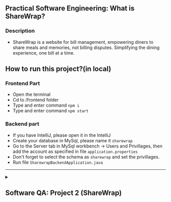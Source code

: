 ## Practical Software Engineering: What is ShareWrap?

  ### Description
- ShareWrap is a website for bill management, empowering diners to share meals and memories, not billing disputes. Simplifying the dining experience, one bill at a time.


## How to run this project?(in local)
  ### Frontend Part
  - Open the terminal
  - Cd to /frontend folder
  - Type and enter command `npm i`
  - Type and enter command `npm start`
  ### Backend part
  - If you have IntelliJ, please open it in the IntelliJ
  - Create your database in MySql, please name it `sharewrap`
  - Go to the Server tab in MySql workbench -> Users and Privillages, then add the account as specified in file `application.properties`
  - Don't forget to select the schema as `sharewrap` and set the privillages.
  - Run file `SharewrapBackendApplication.java`
---

<details>
<summary><h2>Software QA: Project 2 (ShareWrap)</h2></summary>

> ### ❗️NOTES❗️
> ### This is QA Section, Ming will put the content below in the separated repo (After finishing all tasks in Practical SE)
> You can click [here](https://studentmahidolac-my.sharepoint.com/:w:/g/personal/chaiyong_rag_mahidol_ac_th/EdwEp36CaWVFkTFe6Md2LuUBcb3R8Pn6hO6NyNJ59IQdgw?rtime=v6KTkIPf20g) to see the QA project#2 description

### This is repository which 
This practice is under the Faculty of ICT, Mahidol University, in ITCS473: Software Quality Assuarance and Testing.

## :dancers:Tester Team:
| #   | Name        | LastName         | Student ID | GitHub                              |
| --- | ----------- | ---------------- | ---------- | ----------------------------------- |
| 1   | Rujiphart   | Charatvaraphan   | 6388012    | https://github.com/MingRuji6388012  |
| 2   | Doungnapat  | Thiansukont      | 6388068    | https://github.com/doungnapat27     |
| 3   | Sarayut     | Theeraumpronpunt | 6388111    | https://github.com/ORPGCLUP         |
| 4   | Watsapol    | Samittivate      | 6388155    | https://github.com/MarkMPW          |
| 5   | Thitirat    | Sukijprasert     | 6388156    | https://github.com/EFFTHIIZZ        |
| 6   | Bunradar    | Chartchaiyadech  | 6388185    | https://github.com/BunradarCH       |


<details>
<summary><h2>📱 Unit testing 📱</h2></summary>
<details>
<summary><h3>Test case #1: <code> Valid username and password for Log In </code> </h3></summary>
   
### Name of the Test: Valid username and password for Log In
### The goal of the test case: Verify that a user can successfully log in with a valid username and password
### Tool using for testing: ISP (Input Space Partitioning) technique
### The characteristics developed for this test case:
   - **Interface-based:**
   - **Functionality-based:**
**Interface-based**
1. Identify testable functions
2. Identify parameters, return types, return values, and exceptional behavior
   - Parameters:
     - Email
     - Password
   - Return type: 
     - User for a successful login
     - Null for an indication of failure
   - Return value:
     - A user object if the login is successful.
     - Null or an indication of failure if the login is unsuccessful.???
   - Exceptional behavior: If the provided email or password is invalid, the method  throw an authentication exception. ???
3. Model the input domain
   - Develop Characteristics
     - C1 = Email
     - C2 = Password
   - Partition characteristics
     
     | Characteristic | b1 | b2 | b3 |
     | -------------- | --- | --- | ------ |
     | Email | Valid | Invalid | Empty |
     | Password | Valid | Invalid | Empty |
     
   - Identify (possible) values
     
     | Characteristic | b1 | b2 | b3 |
     | -------------- | --- | --- | ------ |
     | Email | "valid@example.com" | "NotUserEmail@example.com" | "" |
     | Password | "validPassword" | "NotUserPassword" | "" |
     
5. Combine partitions to define test requirements
   - Assumption: Each combination of email and password is a separate test requirement.
   - Test Requirements: number of test (upper bound) = 9
       - (Valid, Valid), (Invalid, Valid), (Valid, Invalid), (Invalid, Invalid), (Empty, Valid), (Valid, Empty), (Empty, Invalid), (Invalid, Empty), (Empty, Empty)
  
6. Derive test values

     | Test | Email | Password | Expected Results|
     | ---------------- | ---------- | ---------- | --------------- |
     | T1 (Valid, Valid) | "valid@example.com" | "validPassword" | UserDto (indicating successful login) |
     | T2 (Invalid, Valid) | "NotUserEmail@example.com" |	"validPassword" | Exception: Invalid credentials |
     | T3 (Valid, Invalid) | "valid@example.com" | "NotUserPassword" | Exception: Invalid credentials |
     | T4 (Invalid, Invalid) | "NotUserEmail@example.com" | "NotUserPassword" | Exception: Invalid credentials |
     | T5 (Empty, Valid) | "" | "validPassword" | Exception: Invalid credentials |
     | T6 (Valid, Empty) | "valid@example.com" |	"" | Exception: Invalid credentials |
     | T7 (Empty, Invalid) | "" | "NotUserPassword" | Exception: Invalid credentials |
     | T8 (Invalid, Empty) | "NotUserEmail@example.com" |	"" | Exception: Invalid credentials |
     | T9 (Empty, Empty) | "" |	"" | Exception: Invalid credentials |
   
**Functionality-based**
1. Identify testable functions
2. Identify parameters, return types, return values, and exceptional behavior
   - Parameters: cal, epoch
   - Return type: long
   - Return value: cal.getTimeInMillis();
   - Exceptional behavior: ??
3. Model the input domain
   - Develop Characteristics
     - C1 =
   - Partition characteristics
     
     | Characteristic   | b1         | b2         | b3... and so on(feel free to modify)|
     | ---------------- | ---------- | ---------- | ----------------------------------- |
     |                  |            |            |                                     |
     
   - Identify (possible) values
     
     | Characteristic   | b1         | b2         | b3... and so on(feel free to modify)|
     | ---------------- | ---------- | ---------- | ----------------------------------- |
     |                  |            |            |                                     |
     
5. Combine partitions to define test requirements
   - Assumption:
   - Test Requirements: number of test(upper bound) =
      - (,)
  
6. Derive test values

     | Test             |            |            | expected results|
     | ---------------- | ---------- | ---------- | --------------- |
     |  T1(,)           |            |            |                 |

</details> 

<details>
<summary><h3>Test case #2: <code> Just placeholder </code> </h3></summary>
   
### Name of the Test: 
### The goal of the test case:
### Tool using for testing:
### The characteristics developed for this test case:
   - **Interface-based:**
   - **Functionality-based:**
**Interface-based**
1. Identify testable functions
2. Identify parameters, return types, return values, and exceptional behavior
   - Parameters:
   - Return type:
   - Return value:
   - Exceptional behavior:
4. Model the input domain
   - Develop Characteristics
     - C1 =
   - Partition characteristics
     
     | Characteristic   | b1         | b2         | b3... and so on(feel free to modify)|
     | ---------------- | ---------- | ---------- | ----------------------------------- |
     |                  |            |            |                                     |
     
   - Identify (possible) values
     
     | Characteristic   | b1         | b2         | b3... and so on(feel free to modify)|
     | ---------------- | ---------- | ---------- | ----------------------------------- |
     |                  |            |            |                                     |
     
5. Combine partitions to define test requirements
   - Assumption:
   - Test Requirements: number of test (upper bound) =
      - (,)
  
6. Derive test values

     | Test             |            |            | expected results|
     | ---------------- | ---------- | ---------- | --------------- |
     |  T1(,)           |            |            |                 |
   
**Functionality-based**
1. Identify testable functions
3. Identify parameters, return types, return values, and exceptional behavior
   - Parameters: cal, epoch
   - Return type: long
   - Return value: cal.getTimeInMillis();
   - Exceptional behavior: ??
5. Model the input domain
   - Develop Characteristics
     - C1 =
   - Partition characteristics
     
     | Characteristic   | b1         | b2         | b3... and so on(feel free to modify)|
     | ---------------- | ---------- | ---------- | ----------------------------------- |
     |                  |            |            |                                     |
     
   - Identify (possible) values
     
     | Characteristic   | b1         | b2         | b3... and so on(feel free to modify)|
     | ---------------- | ---------- | ---------- | ----------------------------------- |
     |                  |            |            |                                     |
     
6. Combine partitions to define test requirements
   - Assumption:
   - Test Requirements: number of test(upper bound) =
      - (,)
  
7. Derive test values

     | Test             |            |            | expected results|
     | ---------------- | ---------- | ---------- | --------------- |
     |  T1(,)           |            |            |                 |

</details> 

<details>
<summary><h3>Test case #3: <code> Just placeholder </code> </h3></summary>
   
### Name of the Test: 
### The goal of the test case:
### Tool using for testing:
### The characteristics developed for this test case:
   - **Interface-based:**
   - **Functionality-based:**
**Interface-based**
1. Identify testable functions
2. Identify parameters, return types, return values, and exceptional behavior
   - Parameters:
   - Return type:
   - Return value:
   - Exceptional behavior:
4. Model the input domain
   - Develop Characteristics
     - C1 =
   - Partition characteristics
     
     | Characteristic   | b1         | b2         | b3... and so on(feel free to modify)|
     | ---------------- | ---------- | ---------- | ----------------------------------- |
     |                  |            |            |                                     |
     
   - Identify (possible) values
     
     | Characteristic   | b1         | b2         | b3... and so on(feel free to modify)|
     | ---------------- | ---------- | ---------- | ----------------------------------- |
     |                  |            |            |                                     |
     
5. Combine partitions to define test requirements
   - Assumption:
   - Test Requirements: number of test (upper bound) =
      - (,)
  
6. Derive test values

     | Test             |            |            | expected results|
     | ---------------- | ---------- | ---------- | --------------- |
     |  T1(,)           |            |            |                 |
   
**Functionality-based**
1. Identify testable functions
3. Identify parameters, return types, return values, and exceptional behavior
   - Parameters: cal, epoch
   - Return type: long
   - Return value: cal.getTimeInMillis();
   - Exceptional behavior: ??
5. Model the input domain
   - Develop Characteristics
     - C1 =
   - Partition characteristics
     
     | Characteristic   | b1         | b2         | b3... and so on(feel free to modify)|
     | ---------------- | ---------- | ---------- | ----------------------------------- |
     |                  |            |            |                                     |
     
   - Identify (possible) values
     
     | Characteristic   | b1         | b2         | b3... and so on(feel free to modify)|
     | ---------------- | ---------- | ---------- | ----------------------------------- |
     |                  |            |            |                                     |
     
6. Combine partitions to define test requirements
   - Assumption:
   - Test Requirements: number of test(upper bound) =
      - (,)
  
7. Derive test values

     | Test             |            |            | expected results|
     | ---------------- | ---------- | ---------- | --------------- |
     |  T1(,)           |            |            |                 |

</details> 

<details>
<summary><h3>Test case #1: <code> Just placeholder </code> </h3></summary>
   
### Name of the Test: 
### The goal of the test case:
### Tool using for testing:
### The characteristics developed for this test case:
   - **Interface-based:**
   - **Functionality-based:**
**Interface-based**
1. Identify testable functions
2. Identify parameters, return types, return values, and exceptional behavior
   - Parameters:
   - Return type:
   - Return value:
   - Exceptional behavior:
4. Model the input domain
   - Develop Characteristics
     - C1 =
   - Partition characteristics
     
     | Characteristic   | b1         | b2         | b3... and so on(feel free to modify)|
     | ---------------- | ---------- | ---------- | ----------------------------------- |
     |                  |            |            |                                     |
     
   - Identify (possible) values
     
     | Characteristic   | b1         | b2         | b3... and so on(feel free to modify)|
     | ---------------- | ---------- | ---------- | ----------------------------------- |
     |                  |            |            |                                     |
     
5. Combine partitions to define test requirements
   - Assumption:
   - Test Requirements: number of test (upper bound) =
      - (,)
  
6. Derive test values

     | Test             |            |            | expected results|
     | ---------------- | ---------- | ---------- | --------------- |
     |  T1(,)           |            |            |                 |
   
**Functionality-based**
1. Identify testable functions
3. Identify parameters, return types, return values, and exceptional behavior
   - Parameters: cal, epoch
   - Return type: long
   - Return value: cal.getTimeInMillis();
   - Exceptional behavior: ??
5. Model the input domain
   - Develop Characteristics
     - C1 =
   - Partition characteristics
     
     | Characteristic   | b1         | b2         | b3... and so on(feel free to modify)|
     | ---------------- | ---------- | ---------- | ----------------------------------- |
     |                  |            |            |                                     |
     
   - Identify (possible) values
     
     | Characteristic   | b1         | b2         | b3... and so on(feel free to modify)|
     | ---------------- | ---------- | ---------- | ----------------------------------- |
     |                  |            |            |                                     |
     
6. Combine partitions to define test requirements
   - Assumption:
   - Test Requirements: number of test(upper bound) =
      - (,)
  
7. Derive test values

     | Test             |            |            | expected results|
     | ---------------- | ---------- | ---------- | --------------- |
     |  T1(,)           |            |            |                 |

</details> 

</details>

---

<details>
  <summary><h2> 👩🏻‍💻 System test (Manual test) 👨🏻‍💻 </h2></summary>

  ### Description
  - ### Three of manual tests with traceability matrix is in folder 📁 ```manual test case``` ➡️ [URL TO FOLDER manual test case in GITHUB](www.google.com)
  - **You must create at least 3 test cases for system testing.**
  - **Test case template and resources**
    - [DOC](https://www.softwaretestinghelp.com/wp-content/qa/uploads/2012/12/Test-case-example-doc.doc)
    - [Excel](https://www.softwaretestinghelp.com/wp-content/qa/uploads/2012/12/Test-case-template-xls.xls)
    - [Test case example](https://www.softwaretestinghelp.com/wp-content/qa/uploads/2018/05/Test-Case-Format-with-Example.docx)
    - [180+ Web Application Testing Example Test Cases](https://www.softwaretestinghelp.com/sample-test-cases-testing-web-desktop-applications/)
    - [traceability matrix](https://www.guru99.com/traceability-matrix.html)

  
</details>

---

<details>
  <summary><h2> 🤖 Automated UI Testing 🤖 </h2></summary>
  
  ### Description
  - ### Three of automated UI tests with code using Selenium Web Driver is in folder 📁 ```automated test case``` ➡️ [URL TO FOLDER automated test case in GITHUB](www.google.com)
  - create at least **3 automated UI test cases.** Based on the 3 manual system test cases that you created, convert them into automated UI test cases using **Selenium Web Driver or Robot framework.**
  - **[Automated UI Testing](https://studentmahidolac-my.sharepoint.com/:w:/g/personal/chaiyong_rag_mahidol_ac_th/EYxyoC1ZGkZPiKMl-9HXypsB9Xirs5iE6Bl3cCcb7plW1w?e=XdeDpo)**

  
</details>

---

<details>
  <summary><h2> 💚 BONUS: CI Integration 💚 </h1></summary>
</details>

</details>

